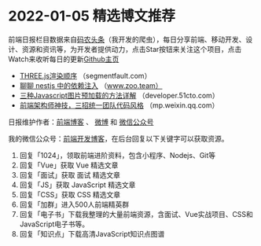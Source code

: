 # 2022-01-05 精选博文推荐

前端日报栏目数据来自[码农头条](http://hao.caibaojian.com.cn/)（我开发的爬虫），每日分享前端、移动开发、设计、资源和资讯等，为开发者提供动力，点击Star按钮来关注这个项目，点击Watch来收听每日的更新[Github主页](https://github.com/kujian/frontendDaily)
* [THREE.js渲染顺序](https://segmentfault.com/a/1190000041221932) （segmentfault.com）
* [聊聊 nestjs 中的依赖注入](https://www.zoo.team/article/nestjs) （www.zoo.team）
* [三种Javascript图片预加载的方法详解](https://developer.51cto.com/art/202201/697862.htm) （developer.51cto.com）
* [前端架构师神技，三招统一团队代码风格](https://mp.weixin.qq.com/s?__biz=MzIyMDkwODczNw==&mid=2247503179&idx=1&sn=1205f16f8d6187a70886351f998b0bbd) （mp.weixin.qq.com）

日报维护作者：[前端博客](http://caibaojian.com.cn/) 、 [微博](http://weibo.com/kujian) 和 [微信公众号](https://open.weixin.qq.com/qr/code?username=caibaojian_com)

我的微信公众号：[前端开发博客](https://open.weixin.qq.com/qr/code?username=caibaojian_com)，在后台回复以下关键字可以获取资源。

1. 回复「1024」，领取前端进阶资料，包含小程序、Nodejs、Git等
2. 回复「Vue」获取 Vue 精选文章
3. 回复「面试」获取 面试 精选文章
4. 回复「JS」获取 JavaScript 精选文章
5. 回复「CSS」获取 CSS 精选文章
6. 回复「加群」进入500人前端精英群
7. 回复「电子书」下载我整理的大量前端资源，含面试、Vue实战项目、CSS和JavaScript电子书等。
8. 回复「知识点」下载高清JavaScript知识点图谱